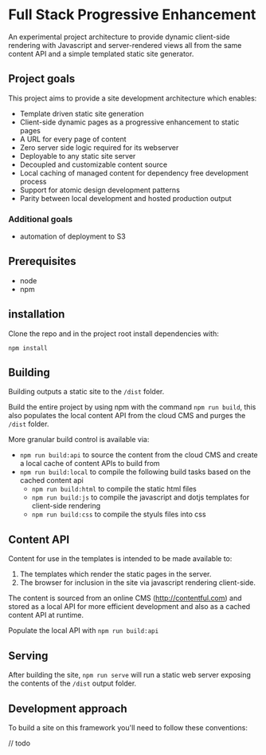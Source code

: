 # Full Stack Progressive Enhancement

An experimental project architecture to provide dynamic client-side rendering with Javascript and server-rendered views all from the same content API and a simple templated static site generator.


## Project goals

This project aims to provide a site development architecture which enables:

- Template driven static site generation
- Client-side dynamic pages as a progressive enhancement to static pages
- A URL for every page of content
- Zero server side logic required for its webserver
- Deployable to any static site server
- Decoupled and customizable content source
- Local caching of managed content for dependency free development process
- Support for atomic design development patterns
- Parity between local development and hosted production output

### Additional goals

- automation of deployment to S3



## Prerequisites

- node
- npm


## installation

Clone the repo and in the project root install dependencies with:

`npm install`


## Building

Building outputs a static site to the `/dist` folder.

Build the entire project by using npm with the command `npm run build`, this also populates the local content API from the cloud CMS and purges the `/dist` folder.

More granular build control is available via:
- `npm run build:api` to source the content from the cloud CMS and create a local cache of content APIs to build from
- `npm run build:local` to compile the following build tasks based on the cached content api
  - `npm run build:html` to compile the static html files
  - `npm run build:js` to compile the javascript and dotjs templates for client-side rendering
  - `npm run build:css` to compile the styuls files into css


## Content API

Content for use in the templates is intended to be made available to:

1. The templates which render the static pages in the server.
2. The browser for inclusion in the site via javascript rendering client-side.

The content is sourced from an online CMS (http://contentful.com) and stored as a local API for more efficient development and also as a cached content API at runtime.

Populate the local API with `npm run build:api`


## Serving

After building the site, `npm run serve` will run a static web server exposing the contents of the `/dist` output folder.



## Development approach

To build a site on this framework you'll need to follow these conventions:

// todo






